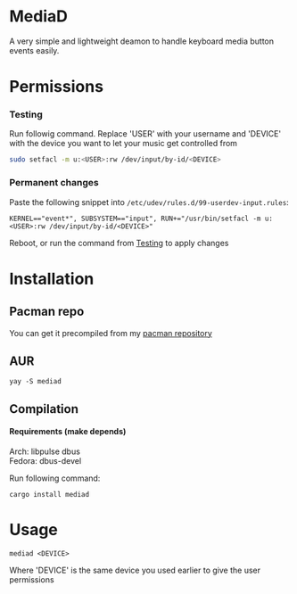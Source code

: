 # MediaD
A very simple and lightweight deamon to handle keyboard media button events easily.

# Permissions
### Testing
Run followig command. Replace 'USER' with your username and 'DEVICE' with the device you want to let your music get controlled from
```bash
sudo setfacl -m u:<USER>:rw /dev/input/by-id/<DEVICE>
```

### Permanent changes
Paste the following snippet into `/etc/udev/rules.d/99-userdev-input.rules`:
```
KERNEL=="event*", SUBSYSTEM=="input", RUN+="/usr/bin/setfacl -m u:<USER>:rw /dev/input/by-id/<DEVICE>"
```
Reboot, or run the command from [Testing](#Testing) to apply changes

# Installation

## Pacman repo
You can get it precompiled from my [pacman repository](https://repo.jojii.de)

## AUR
`yay -S mediad`

## Compilation
#### Requirements (make depends)
Arch: libpulse dbus <br>
Fedora: dbus-devel 
<br>

Run following command:
```
cargo install mediad
```

# Usage
```
mediad <DEVICE>
```
Where 'DEVICE' is the same device you used earlier to give the user permissions
